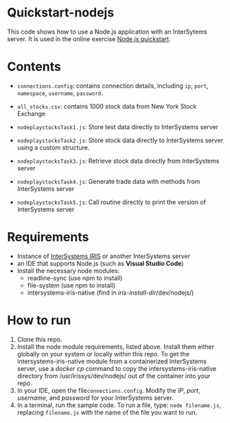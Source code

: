 # Quickstart-nodejs
This code shows how to use a Node.js application with an InterSytems server. It is used in the online exercise [<span class="urlformat">Node.js quickstart</span>](https://learning.intersystems.com/course/view.php?name=Node.js%20QS).

# Contents
* `connections.config`: contains connection details, including `ip`, `port`, `namespace`, `username`, `password`.
* `all_stocks.csv`: contains 1000 stock data from New York Stock Exchange

* `nodeplaystocksTask1.js`: Store test data directly to InterSystems server
* `nodeplaystocksTask2.js`: Store stock data directly to InterSystems server using a custom structure.
* `nodeplaystocksTask3.js`: Retrieve stock data directly from InterSystems server
* `nodeplaystocksTask4.js`: Generate trade data with methods from InterSystems server
* `nodeplaystocksTask5.js`: Call routine directly to print the version of InterSystems server

# Requirements
* Instance of [<span class="urlformat">InterSystems IRIS</span>](https://learning.intersystems.com/course/view.php?name=Get%20InterSystems%20IRIS) or another InterSystems server
* an IDE that supports Node.js (such as **Visual Studio Code**)
* Install the necessary node modules:
    * readline-sync (use npm to install)
    * file-system (use npm to install)
    * intersystems-iris-native (find in *iris-install-dir*/dev/nodejs/)

# How to run
1. Clone this repo.
2. Install the node module requirements, listed above. Install them either globally on your system or locally within this repo. To get the intersystems-iris-native module from a containerized InterSystems server, use a *docker cp* command to copy the intersystems-iris-native directory from /usr/irissys/dev/nodejs/ out of the container into your repo.
3. In your IDE, open the file`connections.config`. Modify the *IP*, *port*, *username*, and *password* for your InterSystems server.
5. In a terminal, run the sample code. To run a file, type: `node filename.js`, replacing `filename.js` with the name of the file you want to run.
